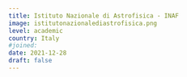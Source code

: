 ```yaml
---
title: Istituto Nazionale di Astrofisica - INAF
image: istitutonazionalediastrofisica.png
level: academic
country: Italy
#joined:
date: 2021-12-28
draft: false
---
```


